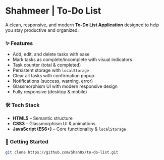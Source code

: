 # Shahmeer | To-Do List  

A clean, responsive, and modern **To-Do List Application** designed to help you stay productive and organized.  

### ✨ Features  
- Add, edit, and delete tasks with ease  
- Mark tasks as complete/incomplete with visual indicators  
- Task counter (total & completed)  
- Persistent storage with `localStorage`  
- Clear all tasks with confirmation popup  
- Notifications (success, warning, error)  
- Glassmorphism UI with modern responsive design  
- Fully responsive (desktop & mobile)  

### 🛠 Tech Stack  
- **HTML5** – Semantic structure  
- **CSS3** – Glassmorphism UI & animations  
- **JavaScript (ES6+)** – Core functionality & `localStorage`  

### 🚀 Getting Started  
```bash
git clone https://github.com/Shah0x/to-do-list.git
